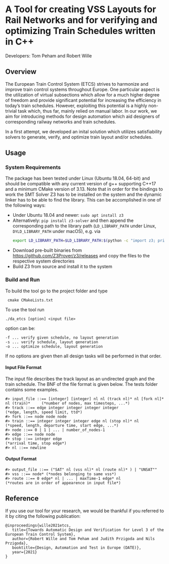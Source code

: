# A Tool for creating VSS Layouts for Rail Networks and for verifying and optimizing Train Schedules written in C++

Developers: Tom Peham and Robert Wille
## Overview

The European Train Control System (ETCS) strives to harmonize and improve train control systems throughout Europe. One particular aspect is the utilization of virtual subsections which allow for a much higher degree of freedom and provide significant potential for increasing the efficiency in today’s train schedules. However, exploiting this potential is a highly non-trivial task which, thus far, mainly relied on manual labor. In our work, we aim for introducing methods for design automation which aid designers of corresponding railway networks and train schedules.

In a first attempt, we developed an inital solution which utilizes satisfiability solvers to generate, verify, and optimize train layout and/or schedules. 

## Usage

### System Requirements 

The package has been tested under Linux (Ubuntu 18.04, 64-bit) and should be compatible with any current version of g++ supporting C++17 and a minimum CMake version of 3.13.
Note that in order for the bindings to work the SMT Solver Z3 has to be installed on the system and the dynamic linker has to be able to find the library. This can be accomplished in one of the following ways:
- Under Ubuntu 18.04 and newer: `sudo apt install z3`
- Alternatively: `pip install z3-solver` and then append the corresponding path to the library path (`LD_LIBRARY_PATH` under Linux, `DYLD_LIBRARY_PATH` under macOS), e.g. via
    ```bash
    export LD_LIBRARY_PATH=$LD_LIBRARY_PATH:$(python -c "import z3; print(z3.__path__[0]+'/lib')")
    ```
- Download pre-built binaries from https://github.com/Z3Prover/z3/releases and copy the files to the respective system directories
- Build Z3 from source and install it to the system

### Build and Run 

To build the tool go to the project folder and type 

     cmake CMakeLists.txt
    

To use the tool run 

    ./da_etcs [option] <input file>

option can be:
    
    -f ... verify given schedule, no layout generation
    -s ... verify schedule, layout generation
    -o ... optimize schedule, layout generation

If no options are given then all design tasks will be performed in that order.

#### Input File Format
 
The input file describes the track layout as an undirected graph and the train schedule. The BNF of the file format is given below. The tests folder contains some examples.
```
#> input_file ::== [integer] [integer] nl nl (track nl)* nl [fork nl]* nl (train)*     (*number of nodes, max timesteps, ...*)
#> track ::== edge integer integer integer integer                                     (*edge, length, speed limit, ttd*)
#> fork ::== node node node
#> train ::== integer integer integer edge nl (stop nl)* nl                             (*speed, length, departure time, start edge, ...*)
#> node ::== 0 | 1 | ... | number_of_nodes-1
#> edge ::== node node
#> stop ::== integer edge                                                               (*arrival time, stop edge*)
#> nl ::== newline
```

#### Output Format
```
#> output_file ::== ("SAT" nl (vss nl)* nl (route nl)* ) | "UNSAT""
#> vss ::== node* (*nodes belonging to same vss*)
#> route ::== 0 edge* nl | ... | maxTime-1 edge* nl                                      (*routes are in order of appearence in input file*)
```
## Reference

If you use our tool for your research, we would be thankful if you referred to it
by citing the following publication: 
````
@inproceedings{wille2021etcs,
   title={Towards Automatic Design and Verification for Level 3 of the European Train Control System},
   author={Robert Wille and Tom Peham and Judith Przigoda and Nils Przigoda},
   booktitle={Design, Automation and Test in Europe (DATE)},
   year={2021}
}
````
